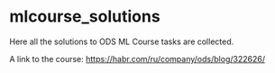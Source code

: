 # mlcourse_solutions

Here all the solutions to ODS ML Course tasks are collected.

A link to the course: https://habr.com/ru/company/ods/blog/322626/
